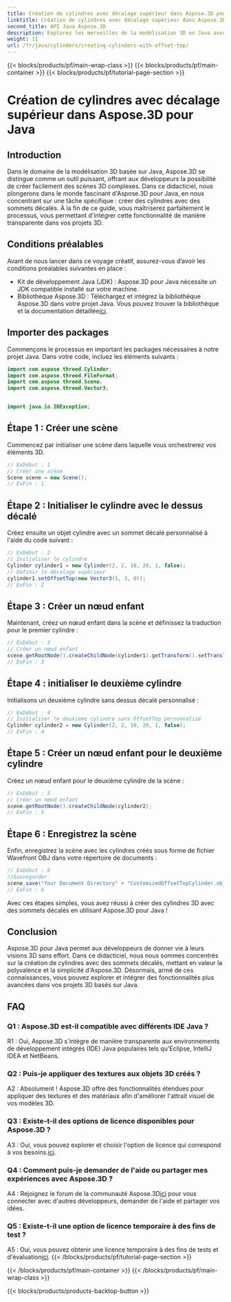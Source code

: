 ```yaml
---
title: Création de cylindres avec décalage supérieur dans Aspose.3D pour Java
linktitle: Création de cylindres avec décalage supérieur dans Aspose.3D pour Java
second_title: API Java Aspose.3D
description: Explorez les merveilles de la modélisation 3D en Java avec Aspose.3D. Apprenez à créer sans effort des cylindres captivants avec des sommets décalés.
weight: 11
url: /fr/java/cylinders/creating-cylinders-with-offset-top/
---
```


{{< blocks/products/pf/main-wrap-class >}}
{{< blocks/products/pf/main-container >}}
{{< blocks/products/pf/tutorial-page-section >}}

# Création de cylindres avec décalage supérieur dans Aspose.3D pour Java

## Introduction

Dans le domaine de la modélisation 3D basée sur Java, Aspose.3D se distingue comme un outil puissant, offrant aux développeurs la possibilité de créer facilement des scènes 3D complexes. Dans ce didacticiel, nous plongerons dans le monde fascinant d'Aspose.3D pour Java, en nous concentrant sur une tâche spécifique : créer des cylindres avec des sommets décalés. À la fin de ce guide, vous maîtriserez parfaitement le processus, vous permettant d'intégrer cette fonctionnalité de manière transparente dans vos projets 3D.

## Conditions préalables

Avant de nous lancer dans ce voyage créatif, assurez-vous d’avoir les conditions préalables suivantes en place :

- Kit de développement Java (JDK) : Aspose.3D pour Java nécessite un JDK compatible installé sur votre machine.
-  Bibliothèque Aspose.3D : Téléchargez et intégrez la bibliothèque Aspose.3D dans votre projet Java. Vous pouvez trouver la bibliothèque et la documentation détaillée[ici](https://releases.aspose.com/3d/java/).

## Importer des packages

Commençons le processus en important les packages nécessaires à notre projet Java. Dans votre code, incluez les éléments suivants :

```java
import com.aspose.threed.Cylinder;
import com.aspose.threed.FileFormat;
import com.aspose.threed.Scene;
import com.aspose.threed.Vector3;


import java.io.IOException;
```

## Étape 1 : Créer une scène

Commencez par initialiser une scène dans laquelle vous orchestrerez vos éléments 3D.

```java
// ExDébut : 1
// Créer une scène
Scene scene = new Scene();
// ExFin : 1
```

## Étape 2 : Initialiser le cylindre avec le dessus décalé

Créez ensuite un objet cylindre avec un sommet décalé personnalisé à l'aide du code suivant :

```java
// ExDébut : 2
// Initialiser le cylindre
Cylinder cylinder1 = new Cylinder(2, 2, 10, 20, 1, false);
// Définir le décalage supérieur
cylinder1.setOffsetTop(new Vector3(5, 3, 0));
// ExFin : 2
```

## Étape 3 : Créer un nœud enfant

Maintenant, créez un nœud enfant dans la scène et définissez la traduction pour le premier cylindre :

```java
// ExDébut : 3
// Créer un nœud enfant
scene.getRootNode().createChildNode(cylinder1).getTransform().setTranslation(10, 0, 0);
// ExFin : 3
```

## Étape 4 : initialiser le deuxième cylindre

Initialisons un deuxième cylindre sans dessus décalé personnalisé :

```java
// ExDébut : 4
// Initialiser le deuxième cylindre sans OffsetTop personnalisé
Cylinder cylinder2 = new Cylinder(2, 2, 10, 20, 1, false);
// ExFin : 4
```

## Étape 5 : Créer un nœud enfant pour le deuxième cylindre

Créez un nœud enfant pour le deuxième cylindre de la scène :

```java
// ExDébut : 5
// Créer un nœud enfant
scene.getRootNode().createChildNode(cylinder2);
// ExFin : 5
```

## Étape 6 : Enregistrez la scène

Enfin, enregistrez la scène avec les cylindres créés sous forme de fichier Wavefront OBJ dans votre répertoire de documents :

```java
// ExDébut : 6
//Sauvegarder
scene.save("Your Document Directory" + "CustomizedOffsetTopCylinder.obj", FileFormat.WAVEFRONTOBJ);
// ExFin : 6
```

Avec ces étapes simples, vous avez réussi à créer des cylindres 3D avec des sommets décalés en utilisant Aspose.3D pour Java !

## Conclusion

Aspose.3D pour Java permet aux développeurs de donner vie à leurs visions 3D sans effort. Dans ce didacticiel, nous nous sommes concentrés sur la création de cylindres avec des sommets décalés, mettant en valeur la polyvalence et la simplicité d'Aspose.3D. Désormais, armé de ces connaissances, vous pouvez explorer et intégrer des fonctionnalités plus avancées dans vos projets 3D basés sur Java.

## FAQ

### Q1 : Aspose.3D est-il compatible avec différents IDE Java ?

R1 : Oui, Aspose.3D s'intègre de manière transparente aux environnements de développement intégrés (IDE) Java populaires tels qu'Eclipse, IntelliJ IDEA et NetBeans.

### Q2 : Puis-je appliquer des textures aux objets 3D créés ?

A2 : Absolument ! Aspose.3D offre des fonctionnalités étendues pour appliquer des textures et des matériaux afin d'améliorer l'attrait visuel de vos modèles 3D.

### Q3 : Existe-t-il des options de licence disponibles pour Aspose.3D ?

A3 : Oui, vous pouvez explorer et choisir l'option de licence qui correspond à vos besoins.[ici](https://purchase.aspose.com/buy).

### Q4 : Comment puis-je demander de l'aide ou partager mes expériences avec Aspose.3D ?

 A4 : Rejoignez le forum de la communauté Aspose.3D[ici](https://forum.aspose.com/c/3d/18) pour vous connecter avec d'autres développeurs, demander de l'aide et partager vos idées.

### Q5 : Existe-t-il une option de licence temporaire à des fins de test ?

 A5 : Oui, vous pouvez obtenir une licence temporaire à des fins de tests et d'évaluation[ici](https://purchase.aspose.com/temporary-license/).
{{< /blocks/products/pf/tutorial-page-section >}}

{{< /blocks/products/pf/main-container >}}
{{< /blocks/products/pf/main-wrap-class >}}

{{< blocks/products/products-backtop-button >}}
